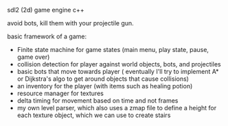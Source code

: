 sdl2 (2d) game engine c++

avoid bots, kill them with your projectile gun.

basic framework of a game:
- Finite state machine for game states (main menu, play state, pause, game over)
- collision detection for player against world objects, bots, and projectiles
- basic bots that move towards player ( eventually I'll try to implement A* or Dijkstra's algo to get around objects that cause collisions)
- an inventory for the player (with items such as healing potion)
- resource manager for textures
- delta timing for movement based on time and not frames
- my own level parser, which also uses a zmap file to define a height for each texture object, which we can use to create stairs
